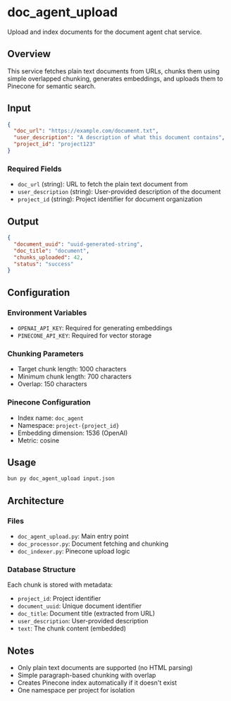 # doc_agent_upload

Upload and index documents for the document agent chat service.

## Overview

This service fetches plain text documents from URLs, chunks them using simple overlapped chunking, generates embeddings, and uploads them to Pinecone for semantic search.

## Input

```json
{
  "doc_url": "https://example.com/document.txt",
  "user_description": "A description of what this document contains",
  "project_id": "project123"
}
```

### Required Fields
- `doc_url` (string): URL to fetch the plain text document from
- `user_description` (string): User-provided description of the document
- `project_id` (string): Project identifier for document organization

## Output

```json
{
  "document_uuid": "uuid-generated-string",
  "doc_title": "document",
  "chunks_uploaded": 42,
  "status": "success"
}
```

## Configuration

### Environment Variables
- `OPENAI_API_KEY`: Required for generating embeddings
- `PINECONE_API_KEY`: Required for vector storage

### Chunking Parameters
- Target chunk length: 1000 characters
- Minimum chunk length: 700 characters
- Overlap: 150 characters

### Pinecone Configuration
- Index name: `doc_agent`
- Namespace: `project-{project_id}`
- Embedding dimension: 1536 (OpenAI)
- Metric: cosine

## Usage

```bash
bun py doc_agent_upload input.json
```

## Architecture

### Files
- `doc_agent_upload.py`: Main entry point
- `doc_processor.py`: Document fetching and chunking
- `doc_indexer.py`: Pinecone upload logic

### Database Structure
Each chunk is stored with metadata:
- `project_id`: Project identifier
- `document_uuid`: Unique document identifier
- `doc_title`: Document title (extracted from URL)
- `user_description`: User-provided description
- `text`: The chunk content (embedded)

## Notes

- Only plain text documents are supported (no HTML parsing)
- Simple paragraph-based chunking with overlap
- Creates Pinecone index automatically if it doesn't exist
- One namespace per project for isolation
